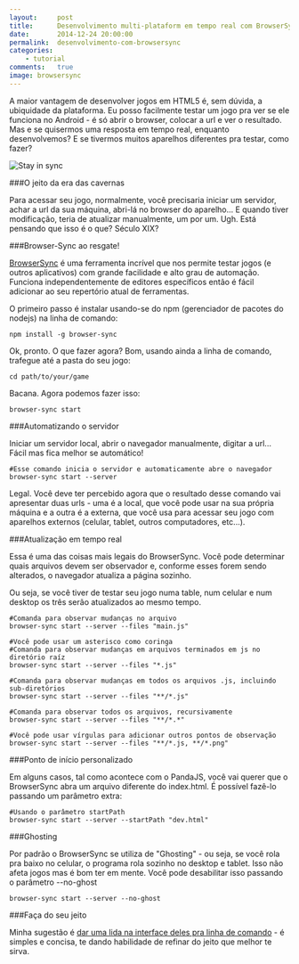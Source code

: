 ```yaml
---
layout:     post
title:      Desenvolvimento multi-plataform em tempo real com BrowserSync
date:       2014-12-24 20:00:00
permalink:  desenvolvimento-com-browsersync
categories: 
    - tutorial
comments:   true
image: browsersync
---
```


A maior vantagem de desenvolver jogos em HTML5 é, sem dúvida, a ubiquidade da plataforma. Eu posso facilmente testar um jogo pra ver se ele funciona no Android - é só abrir o browser, colocar a url e ver o resultado. Mas e se quisermos uma resposta em tempo real, enquanto desenvolvemos? E se tivermos muitos aparelhos diferentes pra testar, como fazer?

![Stay in sync]({{site.baseurl}}/assets/in_sync.png)

###O jeito da era das cavernas

Para acessar seu jogo, normalmente, você precisaria iniciar um servidor, achar a url da sua máquina, abri-lá no browser do aparelho... E quando tiver modificação, teria de atualizar manualmente, um por um. Ugh. Está pensando que isso é o que? Século XIX?

###Browser-Sync ao resgate!

<a href="http://www.browsersync.io/" target="_blank">BrowserSync</a> é uma ferramenta incrível que nos permite testar jogos (e outros aplicativos) com grande facilidade e alto grau de automação. Funciona independentemente de editores específicos então é fácil adicionar ao seu repertório atual de ferramentas.

O primeiro passo é instalar usando-se do npm (gerenciador de pacotes do nodejs) na linha de comando:

    npm install -g browser-sync

Ok, pronto. O que fazer agora? Bom, usando ainda a linha de comando, trafegue até a pasta do seu jogo:

    cd path/to/your/game

Bacana. Agora podemos fazer isso:

    browser-sync start

###Automatizando o servidor

Iniciar um servidor local, abrir o navegador manualmente, digitar a url... Fácil mas fica melhor se automático!

    #Esse comando inicia o servidor e automaticamente abre o navegador
    browser-sync start --server
    
Legal. Você deve ter percebido agora que o resultado desse comando vai apresentar duas urls - uma é a local, que você pode usar na sua própria máquina e a outra é a externa, que você usa para acessar seu jogo com aparelhos externos (celular, tablet, outros computadores, etc...).

###Atualização em tempo real

Essa é uma das coisas mais legais do BrowserSync. Você pode determinar quais arquivos devem ser observador e, conforme esses forem sendo alterados, o navegador atualiza a página sozinho.

Ou seja, se você tiver de testar seu jogo numa table, num celular e num desktop os três serão atualizados ao mesmo tempo.

    #Comanda para observar mudanças no arquivo
    browser-sync start --server --files "main.js"

    #Você pode usar um asterisco como coringa
    #Comanda para observar mudanças em arquivos terminados em js no diretório raíz
    browser-sync start --server --files "*.js"
    
    #Comanda para observar mudanças em todos os arquivos .js, incluindo sub-diretórios
    browser-sync start --server --files "**/*.js"
    
    #Comanda para observar todos os arquivos, recursivamente
    browser-sync start --server --files "**/*.*"
    
    #Você pode usar vírgulas para adicionar outros pontos de observação
    browser-sync start --server --files "**/*.js, **/*.png"
    
###Ponto de início personalizado

Em alguns casos, tal como acontece com o PandaJS, você vai querer que o BrowserSync abra um arquivo diferente do index.html. É possível fazê-lo passando um parâmetro extra:

    #Usando o parâmetro startPath
    browser-sync start --server --startPath "dev.html"
    
###Ghosting

Por padrão o BrowserSync se utiliza de "Ghosting" - ou seja, se você rola pra baixo no celular, o programa rola sozinho no desktop e tablet. Isso não afeta jogos mas é bom ter em mente. Você pode desabilitar isso passando o parâmetro --no-ghost

    browser-sync start --server --no-ghost
    
###Faça do seu jeito

Minha sugestão é <a href="http://www.browsersync.io/docs/command-line/" target="_blank">dar uma lida na interface deles pra linha de comando</a> - é simples e concisa, te dando habilidade de refinar do jeito que melhor te sirva.
